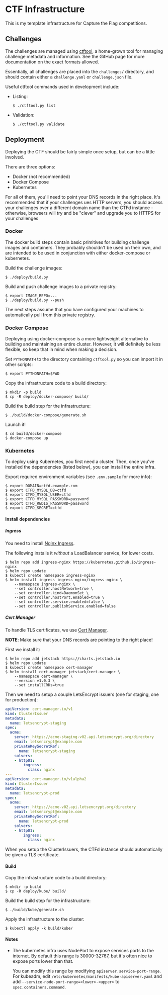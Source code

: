 # CTF Infrastructure

This is my template infrastructure for Capture the Flag competitions.

## Challenges

The challenges are managed using [ctftool](https://github.com/jedevc/mini-ctf-tool/),
a home-grown tool for managing challenge metadata and information. See the
GitHub page for more documentation on the exact formats allowed.

Essentially, all challenges are placed into the `challenges/` directory, and
should contain either a `challenge.yaml` or `challenge.json` file.

Useful ctftool commands used in development include:

- Listing:
  ```
  $ ./ctftool.py list
  ```
- Validation:
  ```
  $ ./ctftool.py validate
  ```

## Deployment

Deploying the CTF should be fairly simple once setup, but can be a little involved.

There are three options:

- Docker (not recommended)
- Docker Compose
- Kubernetes

For all of them, you'll need to point your DNS records in the right place.
It's recommended that if your challenges ues HTTP servers, you should access
your challenges over a different domain name than the CTFd instance -
otherwise, browsers will try and be "clever" and upgrade you to HTTPS for
your challenges

### Docker

The docker build steps contain basic primitives for building challenge images
and containers. They probably shouldn't be used on their own, and are
intended to be used in conjunction with either docker-compose or kubernetes.

Build the challenge images:

    $ ./deploy/build.py

Build and push challenge images to a private registry:

    $ export IMAGE_REPO=...
    $ ./deploy/build.py --push

The next steps assume that you have configured your machines to automatically
pull from this private registry.

### Docker Compose

Deploying using docker-compose is a more lightweight alternative to building
and maintaining an entire cluster. However, it will definitely be less
flexible, so keep that in mind when making a decision.

Set `PYTHONPATH` to the directory containing `ctftool.py` so you can import
it in other scripts:

    $ export PYTHONPATH=$PWD

Copy the infrastructure code to a build directory:

    $ mkdir -p build
    $ cp -R deploy/docker-compose/ build/

Build the build step for the infrastructure:

    $ ./build/docker-compose/generate.sh

Launch it!

    $ cd build/docker-compose
    $ docker-compose up

### Kubernetes

To deploy using Kubernetes, you first need a cluster. Then, once you've
installed the dependencies (listed below), you can install the entire infra.

Export required environment variables (see `.env.sample` for more info):

    $ export DOMAIN=ctfd.example.com
    $ export CTFD_MYSQL_DB=ctfd
    $ export CTFD_MYSQL_USER=ctfd
    $ export CTFD_MYSQL_PASSWORD=password
    $ export CTFD_REDIS_PASSWORD=password
    $ export CTFD_SECRET=ctfd

#### Install dependencies

##### Ingress

You need to install [Nginx Ingress](https://kubernetes.github.io/ingress-nginx/).

The following installs it *without* a LoadBalancer service, for lower costs.

    $ helm repo add ingress-nginx https://kubernetes.github.io/ingress-nginx
    $ helm repo update
    $ kubectl create namespace ingress-nginx
    $ helm install ingress ingress-nginx/ingress-nginx \
        --namespace ingress-nginx \
        --set controller.hostNetwork=true \
        --set controller.kind=DaemonSet \
        --set controller.hostPort.enabled=true \
        --set controller.service.enabled=false \
        --set controller.publishService.enabled=false

##### Cert Manager

To handle TLS certificates, we use [Cert Manager](https://cert-manager.io).

**NOTE**: Make sure that your DNS records are pointing to the right place!

First we install it:

    $ helm repo add jetstack https://charts.jetstack.io
    $ helm repo update
    $ kubectl create namespace cert-manager
    $ helm install cert-manager jetstack/cert-manager \
        --namespace cert-manager \
        --version v1.0.3 \
        --set installCRDs=true

Then we need to setup a couple LetsEncrypt issuers (one for staging, one for
production):

```yaml
apiVersion: cert-manager.io/v1
kind: ClusterIssuer
metadata:
  name: letsencrypt-staging
spec:
  acme:
    server: https://acme-staging-v02.api.letsencrypt.org/directory
    email: letsencrypt@example.com
    privateKeySecretRef:
      name: letsencrypt-staging
    solvers:
    - http01:
        ingress:
          class: nginx
---
apiVersion: cert-manager.io/v1alpha2
kind: ClusterIssuer
metadata:
  name: letsencrypt-prod
spec:
  acme:
    server: https://acme-v02.api.letsencrypt.org/directory
    email: letsencrypt@example.com
    privateKeySecretRef:
      name: letsencrypt-prod
    solvers:
    - http01:
        ingress:
          class: nginx
```

When you setup the ClusterIssuers, the CTFd instance should automatically be
given a TLS certificate.

#### Build

Copy the infrastructure code to a build directory:

    $ mkdir -p build
    $ cp -R deploy/kube/ build/

Build the build step for the infrastructure:

    $ ./build/kube/generate.sh

Apply the infrastructure to the cluster:
  
    $ kubectl apply -k build/kube/

#### Notes

- The kubernetes infra uses NodePort to expose services ports to the
  internet. By default this range is 30000-32767, but it's often nice to
  expose ports lower than that.

  You can modify this range by modifying `apiserver.service-port-range`. For
  kubeadm, edit `/etc/kubernetes/manifests/kube-apiserver.yaml` and add
  `--service-node-port-range=<lower>-<upper>` to `spec.containers.command`.
